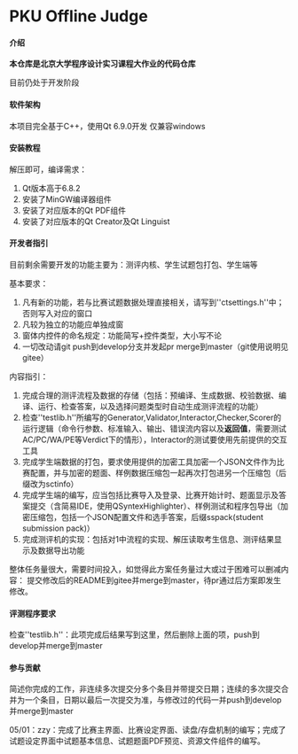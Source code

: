 # PKU Offline Judge

#### 介绍

**本仓库是北京大学程序设计实习课程大作业的代码仓库**

目前仍处于开发阶段

#### 软件架构

本项目完全基于C++，使用Qt 6.9.0开发
仅兼容windows

#### 安装教程

解压即可，编译需求：
1. Qt版本高于6.8.2
2. 安装了MinGW编译器组件
2. 安装了对应版本的Qt PDF组件
3. 安装了对应版本的Qt Creator及Qt Linguist

#### 开发者指引

目前剩余需要开发的功能主要为：测评内核、学生试题包打包、学生端等

基本要求：
1. 凡有新的功能，若与比赛试题数据处理直接相关，请写到''ctsettings.h''中；否则写入对应的窗口
2. 凡较为独立的功能应单独成窗
3. 窗体内控件的命名规定：功能简写+控件类型，大小写不论
4. 一切改动请git push到develop分支并发起pr merge到master（git使用说明见gitee）

内容指引：
1. 完成合理的测评流程及数据的存储（包括：预编译、生成数据、校验数据、编译、运行、检查答案，以及选择问题类型时自动生成测评流程的功能）
2. 检查''testlib.h''所编写的Generator,Validator,Interactor,Checker,Scorer的运行逻辑（命令行参数、标准输入、输出、错误流内容以及**返回值**，需要测试AC/PC/WA/PE等Verdict下的情形），Interactor的测试要使用先前提供的交互工具
3. 完成学生端数据的打包，要求使用提供的加密工具加密一个JSON文件作为比赛配置，并与加密的题面、样例数据压缩包一起再次打包进另一个压缩包（后缀改为sctinfo）
4. 完成学生端的编写，应当包括比赛导入及登录、比赛开始计时、题面显示及答案提交（含简易IDE，使用QSyntexHighlighter）、样例测试和程序包导出（加密压缩包，包括一个JSON配置文件和选手答案，后缀sspack(student submission pack)）
5. 完成测评机的实现：包括对1中流程的实现、解压读取考生信息、测评结果显示及数据导出功能

整体任务量很大，需要时间投入，如觉得此方案任务量过大或过于困难可以删减内容：
提交修改后的README到gitee并merge到master，待pr通过后方案即发生修改。

#### 评测程序要求

检查''testlib.h''：此项完成后结果写到这里，然后删除上面的项，push到develop并merge到master

#### 参与贡献

简述你完成的工作，非连续多次提交分多个条目并带提交日期；连续的多次提交合并为一个条目，日期以最后一次提交为准，与修改过的代码一并push到develop并merge到master

05/01：zzy：完成了比赛主界面、比赛设定界面、读盘/存盘机制的编写；完成了试题设定界面中试题基本信息、试题题面PDF预览、资源文件组件的编写。

